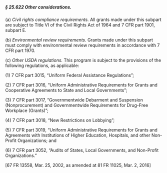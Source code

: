 ##### § 25.622 Other considerations. #####

(a) *Civil rights compliance requirements.* All grants made under this subpart are subject to Title VI of the Civil Rights Act of 1964 and 7 CFR part 1901, subpart E.

(b) *Environmental review requirements.* Grants made under this subpart must comply with environmental review requirements in accordance with 7 CFR part 1970.

(c) *Other USDA regulations.* This program is subject to the provisions of the following regulations, as applicable:

(1) 7 CFR part 3015, “Uniform Federal Assistance Regulations”;

(2) 7 CFR part 3016, “Uniform Administrative Requirements for Grants and Cooperative Agreements to State and Local Governments”;

(3) 7 CFR part 3017, “Governmentwide Debarment and Suspension (Nonprocurement) and Governmentwide Requirements for Drug-Free Workplace (Grants)”;

(4) 7 CFR part 3018, “New Restrictions on Lobbying”;

(5) 7 CFR part 3019, “Uniform Administrative Requirements for Grants and Agreements with Institutions of Higher Education, Hospitals, and other Non-Profit Organizations; and

(6) 7 CFR part 3052, “Audits of States, Local Governments, and Non-Profit Organizations.”

[67 FR 13558, Mar. 25, 2002, as amended at 81 FR 11025, Mar. 2, 2016]